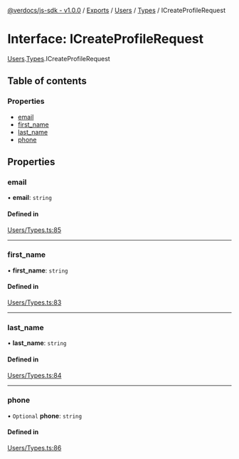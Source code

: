 [@verdocs/js-sdk - v1.0.0](../README.md) / [Exports](../modules.md) / [Users](../modules/Users.md) / [Types](../modules/Users.Types.md) / ICreateProfileRequest

# Interface: ICreateProfileRequest

[Users](../modules/Users.md).[Types](../modules/Users.Types.md).ICreateProfileRequest

## Table of contents

### Properties

- [email](Users.Types.ICreateProfileRequest.md#email)
- [first_name](Users.Types.ICreateProfileRequest.md#first_name)
- [last_name](Users.Types.ICreateProfileRequest.md#last_name)
- [phone](Users.Types.ICreateProfileRequest.md#phone)

## Properties

### email

• **email**: `string`

#### Defined in

[Users/Types.ts:85](https://github.com/Verdocs/js-sdk/blob/34c7ea0/src/Users/Types.ts#L85)

___

### first\_name

• **first\_name**: `string`

#### Defined in

[Users/Types.ts:83](https://github.com/Verdocs/js-sdk/blob/34c7ea0/src/Users/Types.ts#L83)

___

### last\_name

• **last\_name**: `string`

#### Defined in

[Users/Types.ts:84](https://github.com/Verdocs/js-sdk/blob/34c7ea0/src/Users/Types.ts#L84)

___

### phone

• `Optional` **phone**: `string`

#### Defined in

[Users/Types.ts:86](https://github.com/Verdocs/js-sdk/blob/34c7ea0/src/Users/Types.ts#L86)
